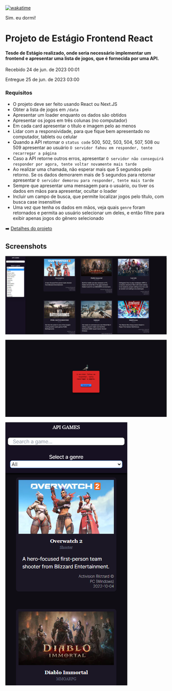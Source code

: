 [![wakatime](https://wakatime.com/badge/user/2f348d83-96c0-482b-ae6c-a687ad5fa937/project/eb9bc65a-21e5-487d-a8a0-dd22beada899.svg)](https://wakatime.com/badge/user/2f348d83-96c0-482b-ae6c-a687ad5fa937/project/eb9bc65a-21e5-487d-a8a0-dd22beada899)

Sim. eu dormi!

# Projeto de Estágio Frontend React

#### Tesde de Estágio realizado, onde seria necessário implementar um frontend e apresentar uma lista de jogos, que é fornecida por uma API.

Recebido 24 de jun. de 2023 00:01

Entregue 25 de jun. de 2023 03:00

### Requisitos

- O projeto deve ser feito usando React ou Next.JS
- Obter a lista de jogos em `/data`
- Apresentar um loader enquanto os dados são obtidos
- Apresentar os jogos em três colunas (no computador)
- Em cada card apresentar o título e imagem pelo ao menos
- Lidar com a responsividade, para que fique bem apresentado no computador, tablets ou celular
- Quando a API retornar o `status code` 500, 502, 503, 504, 507, 508 ou 509 apresentar ao usuário `O servidor fahou em responder, tente recarregar a página`
- Caso a API retorne outros erros, apresentar `O servidor não conseguirá responder por agora, tente voltar novamente mais tarde`
- Ao realizar uma chamada, não esperar mais que 5 segundos pelo retorno. Se os dados demorarem mais de 5 segundos para retornar apresentar `O servidor demorou para responder, tente mais tarde`
- Sempre que apresentar uma mensagem para o usuário, ou tiver os dados em mãos para apresentar, ocultar o loader
- Incluir um campo de busca, que permite localizar jogos pelo título, com busca case insensitive
- Uma vez que tenha os dados em mãos, veja quais `genre` foram retornados e permita ao usuário selecionar um deles, e então filtre para exibir apenas jogos do gênero selecionado

➡️ [Detalhes do projeto](https://app-masters.notion.site/Projeto-de-Est-gio-Frontend-React-34d8dcade9f74da29e5e1d4f0d6ef737)

## Screenshots

![Pagina inicial](./images/home-screen.png)

![Tela de erro](./images/error-screen.png)

![Tela de inicial mobile](./images/home-screen-mobile.png)
